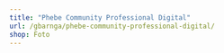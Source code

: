 ```yaml
---
title: "Phebe Community Professional Digital"
url: /gbarnga/phebe-community-professional-digital/
shop: Foto
---
```

